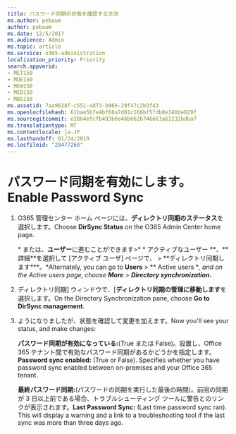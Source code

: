 ```yaml
---
title: パスワード同期の状態を確認する方法
ms.author: pebaum
author: pebaum
ms.date: 12/5/2017
ms.audience: Admin
ms.topic: article
ms.service: o365-administration
localization_priority: Priority
search.appverid:
- MET150
- MOE150
- MEW150
- MED150
- MBS150
ms.assetid: 7aa9628f-c551-4d73-b966-29f47c2b3f43
ms.openlocfilehash: 61bae5b7e4bf68a7d01c166bf5fdb8e340de829f
ms.sourcegitcommit: e2864efcfb493b6e46b662b746661a61232bdba7
ms.translationtype: MT
ms.contentlocale: ja-JP
ms.lasthandoff: 01/24/2019
ms.locfileid: "29477260"
---
```

# <a name="enable-password-sync"></a><span data-ttu-id="98136-102">パスワード同期を有効にします。</span><span class="sxs-lookup"><span data-stu-id="98136-102">Enable Password Sync</span></span>

1.  <span data-ttu-id="98136-103">O365 管理センター ホーム ページには、**ディレクトリ同期のステータス**を選択します。</span><span class="sxs-lookup"><span data-stu-id="98136-103">Choose **DirSync Status** on the O365 Admin Center home page.</span></span> 
    
     <span data-ttu-id="98136-104">\* または、**ユーザー**に進むことができます\>\* \* アクティブなユーザー **、**詳細\*\*を選択して [アクティブ ユーザ] ページで、 \> \*\*ディレクトリ同期します\*\*\*。</span><span class="sxs-lookup"><span data-stu-id="98136-104">\*Alternately, you can go to **Users** \> \*\* Active users \**, and on the Active users page, choose **More** \> **Directory synchronization.***</span></span> 
    
2. <span data-ttu-id="98136-105">ディレクトリ同期] ウィンドウで、[**ディレクトリ同期の管理に移動します**を選択します。</span><span class="sxs-lookup"><span data-stu-id="98136-105">On the Directory Synchronization pane, choose **Go to DirSync management**.</span></span> 
    
3. <span data-ttu-id="98136-106">ようになりましたが、状態を確認して変更を加えます。</span><span class="sxs-lookup"><span data-stu-id="98136-106">Now you'll see your status, and make changes:</span></span>
    
    <span data-ttu-id="98136-p101">**パスワード同期が有効になっている:**(True または False)。設置し、Office 365 テナント間で有効なパスワード同期があるかどうかを指定します。</span><span class="sxs-lookup"><span data-stu-id="98136-p101">**Password sync enabled:** (True or False). Specifies whether you have password sync enabled between on-premises and your Office 365 tenant.</span></span> 
    
    <span data-ttu-id="98136-p102">**最終パスワード同期:**(パスワードの同期を実行した最後の時間)。前回の同期が 3 日以上前である場合、トラブルシューティング ツールに警告とのリンクが表示されます。</span><span class="sxs-lookup"><span data-stu-id="98136-p102">**Last Password Sync:** (Last time password sync ran). This will display a warning and a link to a troubleshooting tool if the last sync was more than three days ago.</span></span> 
    

